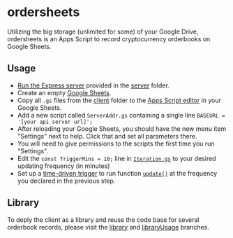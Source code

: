 # ordersheets
Utilizing the big storage (unlimited for some) of your Google Drive, ordersheets is an Apps Script to record cryptocurrency orderbooks on Google Sheets.
## Usage
- [Run the Express server](https://expressjs.com/en/starter/hello-world.html) provided in the [server](https://github.com/kumkee/orderbook-api) folder.
- Create an empty [Google Sheets](https://www.google.com/sheets/about/).
- Copy all `.gs` files from the [client](https://github.com/kumkee/ordersheets/tree/main/client) folder to the [Apps Script editor](https://developers.google.com/apps-script/guides/sheets) in your Google Sheets.
- Add a new script called `ServerAddr.gs` containing a single line `BASEURL = '[your api server url]';`
- After reloading your Google Sheets, you should have the new menu item "Settings" next to help. Click that and set all parameters there.
- You will need to give permissions to the scripts the first time you run "Settings".
- Edit the `const TriggerMins = 10;` line in [`Iteration.gs`](https://github.com/kumkee/ordersheets/blob/main/client/Iteration.gs) to your desired updating frequency (in minutes)
- Set up a [time-driven trigger](https://developers.google.com/apps-script/guides/triggers/installable#time-driven_triggers) to run function [`update()`](https://github.com/kumkee/ordersheets/blob/main/client/Iteration.gs#L13) at the frequency you declared in the previous step.
## Library
To deply the client as a library and reuse the code base for several orderbook records, please visit the [library](https://github.com/kumkee/ordersheets/tree/library) and [libraryUsage](https://github.com/kumkee/ordersheets/tree/libraryUsage) branches.

